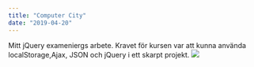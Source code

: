 ```yaml
---
title: "Computer City"
date: "2019-04-20"
---
```


Mitt jQuery exameniergs arbete. Kravet för kursen var att kunna använda localStorage,Ajax, JSON och jQuery i ett skarpt projekt.
<a href="https://burhanbudak.github.io/computercity/" target="_blank">
<img  src="/img/Computercity.png" frameborder="0" allowfullscreen>
</a>